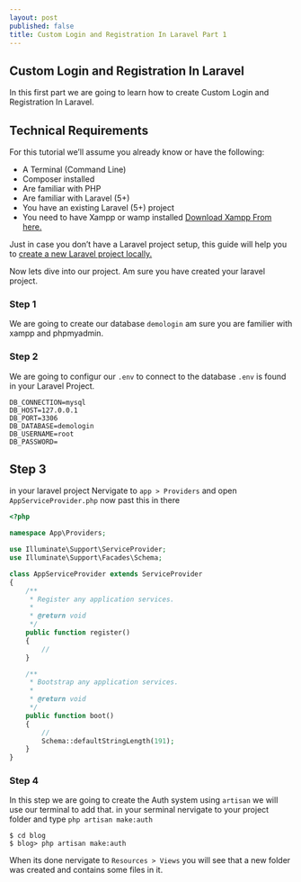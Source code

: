 ```yaml
---
layout: post
published: false
title: Custom Login and Registration In Laravel Part 1
---
```

## Custom Login and Registration In Laravel

In this first part we are going to learn how to create Custom Login and Registration In Laravel.

## Technical Requirements
For this tutorial we’ll assume you already know or have the following:

- A Terminal (Command Line)
- Composer installed
- Are familiar with PHP
- Are familiar with Laravel (5+)
- You have an existing Laravel (5+) project
- You need to have Xampp or wamp installed [Download Xampp From here.](https://www.apachefriends.org/download.html)

Just in case you don’t have a Laravel project setup, this guide will help you to [create a new Laravel project locally.](https://laravel.com/docs/5.7#installing-laravel)

Now lets dive into our project. Am sure you have created your laravel project.

### Step 1

We are going to create our database  ```demologin``` am sure you are familier with xampp and phpmyadmin.

### Step 2

We are going to configur our ```.env``` to connect to the database ``.env`` is found in your Laravel Project.

```
DB_CONNECTION=mysql
DB_HOST=127.0.0.1
DB_PORT=3306
DB_DATABASE=demologin
DB_USERNAME=root
DB_PASSWORD=
```

## Step 3

in your laravel project Nervigate to ``` app > Providers ``` and open ``AppServiceProvider.php`` now past this in there

```php
<?php

namespace App\Providers;

use Illuminate\Support\ServiceProvider;
use Illuminate\Support\Facades\Schema;

class AppServiceProvider extends ServiceProvider
{
    /**
     * Register any application services.
     *
     * @return void
     */
    public function register()
    {
        //
    }

    /**
     * Bootstrap any application services.
     *
     * @return void
     */
    public function boot()
    {
        //
        Schema::defaultStringLength(191);
    }
}

```
### Step 4

In this step we are going to create the Auth system using ``artisan`` we will use our terminal to add that.
in your serminal nervigate to your project folder and type ``php artisan make:auth``

```console
$ cd blog
$ blog> php artisan make:auth
```
When its done nervigate to `` Resources > Views `` you will see that a new folder was created and contains some files in it. 

